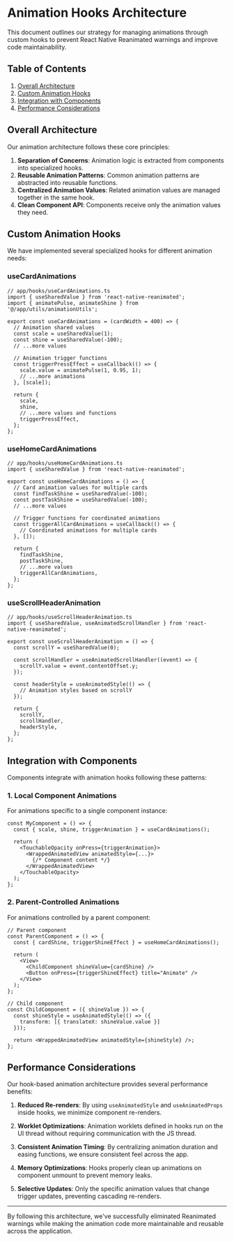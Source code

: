 # Animation Hooks Architecture

This document outlines our strategy for managing animations through custom hooks to prevent React Native Reanimated warnings and improve code maintainability.

## Table of Contents

1. [Overall Architecture](#overall-architecture)
2. [Custom Animation Hooks](#custom-animation-hooks)
3. [Integration with Components](#integration-with-components)
4. [Performance Considerations](#performance-considerations)

## Overall Architecture

Our animation architecture follows these core principles:

1. **Separation of Concerns**: Animation logic is extracted from components into specialized hooks.
2. **Reusable Animation Patterns**: Common animation patterns are abstracted into reusable functions.
3. **Centralized Animation Values**: Related animation values are managed together in the same hook.
4. **Clean Component API**: Components receive only the animation values they need.

## Custom Animation Hooks

We have implemented several specialized hooks for different animation needs:

### useCardAnimations

```tsx
// app/hooks/useCardAnimations.ts
import { useSharedValue } from 'react-native-reanimated';
import { animatePulse, animateShine } from '@/app/utils/animationUtils';

export const useCardAnimations = (cardWidth = 400) => {
  // Animation shared values
  const scale = useSharedValue(1);
  const shine = useSharedValue(-100);
  // ...more values
  
  // Animation trigger functions
  const triggerPressEffect = useCallback(() => {
    scale.value = animatePulse(1, 0.95, 1);
    // ...more animations
  }, [scale]);
  
  return {
    scale,
    shine,
    // ...more values and functions
    triggerPressEffect,
  };
};
```

### useHomeCardAnimations

```tsx
// app/hooks/useHomeCardAnimations.ts
import { useSharedValue } from 'react-native-reanimated';

export const useHomeCardAnimations = () => {
  // Card animation values for multiple cards
  const findTaskShine = useSharedValue(-100);
  const postTaskShine = useSharedValue(-100);
  // ...more values
  
  // Trigger functions for coordinated animations
  const triggerAllCardAnimations = useCallback(() => {
    // Coordinated animations for multiple cards
  }, []);
  
  return {
    findTaskShine,
    postTaskShine,
    // ...more values
    triggerAllCardAnimations,
  };
};
```

### useScrollHeaderAnimation

```tsx
// app/hooks/useScrollHeaderAnimation.ts
import { useSharedValue, useAnimatedScrollHandler } from 'react-native-reanimated';

export const useScrollHeaderAnimation = () => {
  const scrollY = useSharedValue(0);
  
  const scrollHandler = useAnimatedScrollHandler((event) => {
    scrollY.value = event.contentOffset.y;
  });
  
  const headerStyle = useAnimatedStyle(() => {
    // Animation styles based on scrollY
  });
  
  return {
    scrollY,
    scrollHandler,
    headerStyle,
  };
};
```

## Integration with Components

Components integrate with animation hooks following these patterns:

### 1. Local Component Animations

For animations specific to a single component instance:

```tsx
const MyComponent = () => {
  const { scale, shine, triggerAnimation } = useCardAnimations();
  
  return (
    <TouchableOpacity onPress={triggerAnimation}>
      <WrappedAnimatedView animatedStyle={...}>
        {/* Component content */}
      </WrappedAnimatedView>
    </TouchableOpacity>
  );
};
```

### 2. Parent-Controlled Animations

For animations controlled by a parent component:

```tsx
// Parent component
const ParentComponent = () => {
  const { cardShine, triggerShineEffect } = useHomeCardAnimations();
  
  return (
    <View>
      <ChildComponent shineValue={cardShine} />
      <Button onPress={triggerShineEffect} title="Animate" />
    </View>
  );
};

// Child component
const ChildComponent = ({ shineValue }) => {
  const shineStyle = useAnimatedStyle(() => ({
    transform: [{ translateX: shineValue.value }]
  }));
  
  return <WrappedAnimatedView animatedStyle={shineStyle} />;
};
```

## Performance Considerations

Our hook-based animation architecture provides several performance benefits:

1. **Reduced Re-renders**: By using `useAnimatedStyle` and `useAnimatedProps` inside hooks, we minimize component re-renders.

2. **Worklet Optimizations**: Animation worklets defined in hooks run on the UI thread without requiring communication with the JS thread.

3. **Consistent Animation Timing**: By centralizing animation duration and easing functions, we ensure consistent feel across the app.

4. **Memory Optimizations**: Hooks properly clean up animations on component unmount to prevent memory leaks.

5. **Selective Updates**: Only the specific animation values that change trigger updates, preventing cascading re-renders.

---

By following this architecture, we've successfully eliminated Reanimated warnings while making the animation code more maintainable and reusable across the application. 
